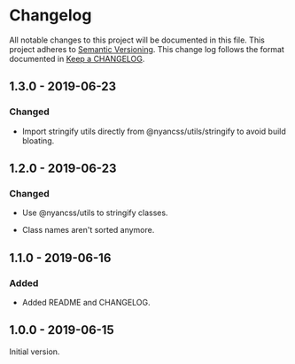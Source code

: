 # Changelog

All notable changes to this project will be documented in this file.
This project adheres to [Semantic Versioning].
This change log follows the format documented in [Keep a CHANGELOG].

[semantic versioning]: http://semver.org/
[keep a changelog]: http://keepachangelog.com/

## 1.3.0 - 2019-06-23

### Changed

- Import stringify utils directly from @nyancss/utils/stringify to avoid build bloating.

## 1.2.0 - 2019-06-23

### Changed

- Use @nyancss/utils to stringify classes.

- Class names aren't sorted anymore.

## 1.1.0 - 2019-06-16

### Added

- Added README and CHANGELOG.

## 1.0.0 - 2019-06-15

Initial version.
